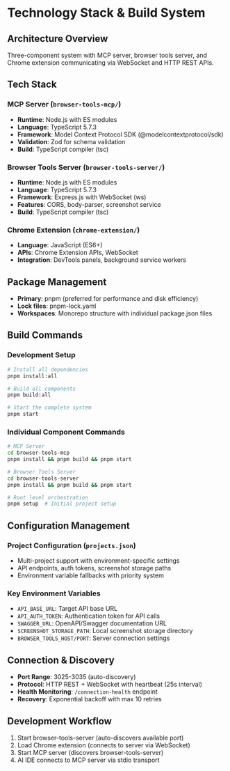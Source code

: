 # Technology Stack & Build System

## Architecture Overview
Three-component system with MCP server, browser tools server, and Chrome extension communicating via WebSocket and HTTP REST APIs.

## Tech Stack

### MCP Server (`browser-tools-mcp/`)
- **Runtime**: Node.js with ES modules
- **Language**: TypeScript 5.7.3
- **Framework**: Model Context Protocol SDK (@modelcontextprotocol/sdk)
- **Validation**: Zod for schema validation
- **Build**: TypeScript compiler (tsc)

### Browser Tools Server (`browser-tools-server/`)
- **Runtime**: Node.js with ES modules  
- **Language**: TypeScript 5.7.3
- **Framework**: Express.js with WebSocket (ws)
- **Features**: CORS, body-parser, screenshot service
- **Build**: TypeScript compiler (tsc)

### Chrome Extension (`chrome-extension/`)
- **Language**: JavaScript (ES6+)
- **APIs**: Chrome Extension APIs, WebSocket
- **Integration**: DevTools panels, background service workers

## Package Management
- **Primary**: pnpm (preferred for performance and disk efficiency)
- **Lock files**: pnpm-lock.yaml
- **Workspaces**: Monorepo structure with individual package.json files

## Build Commands

### Development Setup
```bash
# Install all dependencies
pnpm install:all

# Build all components
pnpm build:all

# Start the complete system
pnpm start
```

### Individual Component Commands
```bash
# MCP Server
cd browser-tools-mcp
pnpm install && pnpm build && pnpm start

# Browser Tools Server  
cd browser-tools-server
pnpm install && pnpm build && pnpm start

# Root level orchestration
pnpm setup  # Initial project setup
```

## Configuration Management

### Project Configuration (`projects.json`)
- Multi-project support with environment-specific settings
- API endpoints, auth tokens, screenshot storage paths
- Environment variable fallbacks with priority system

### Key Environment Variables
- `API_BASE_URL`: Target API base URL
- `API_AUTH_TOKEN`: Authentication token for API calls
- `SWAGGER_URL`: OpenAPI/Swagger documentation URL
- `SCREENSHOT_STORAGE_PATH`: Local screenshot storage directory
- `BROWSER_TOOLS_HOST/PORT`: Server connection settings

## Connection & Discovery
- **Port Range**: 3025-3035 (auto-discovery)
- **Protocol**: HTTP REST + WebSocket with heartbeat (25s interval)
- **Health Monitoring**: `/connection-health` endpoint
- **Recovery**: Exponential backoff with max 10 retries

## Development Workflow
1. Start browser-tools-server (auto-discovers available port)
2. Load Chrome extension (connects to server via WebSocket)
3. Start MCP server (discovers browser-tools-server)
4. AI IDE connects to MCP server via stdio transport